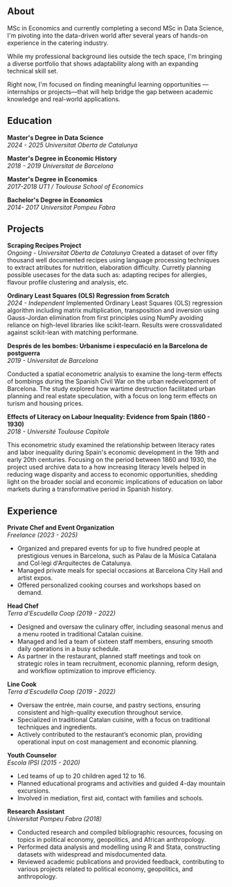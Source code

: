 ## About  
MSc in Economics and currently completing a second MSc in Data Science, I'm pivoting into the data-driven world after several years of hands-on experience in the catering industry. 

While my professional background lies outside the tech space, I'm bringing a diverse portfolio that shows adaptability along with an expanding technical skill set. 

Right now, I'm focused on finding meaningful learning opportunities —internships or projects—that will help bridge the gap between academic knowledge and real-world applications.

## Education  

**Master's Degree in Data Science**   
*2024 - 2025  Universitat Oberta de Catalunya*  


**Master's Degree in Economic History**  
*2018 - 2019  Universitat de Barcelona* 


**Master's Degree in Economics**  
*2017-2018 UT1 / Toulouse School of Economics*  


**Bachelor's Degree in Economics**  
*2014- 2017 Universitat Pompeu Fabra*  

## Projects
**Scraping Recipes Project**  
*Ongoing - Universitat Oberta de Catalunya*
Created a dataset of over fifty thousand well documented recipes using language processing techniques to extract atributes for nutrition, elaboration difficulty. Curretly planning possible usecases for the data such as: adapting recipes for allergies, flavour profile clustering and analysis, etc. 

**Ordinary Least Squares (OLS) Regression from Scratch**  
*2024 - Independent*
Implemented Ordinary Least Squares (OLS) regression algorithm including matrix multiplication, transposition and inversion using Gauss-Jordan elimination from first principles using NumPy avoiding reliance on high-level libraries like scikit-learn. Results were crossvalidated against scikit-lean with matching performane.

**Després de les bombes: Urbanisme i especulació en la Barcelona de postguerra**  
*2019 - Universitat de Barcelona*  

Conducted a spatial econometric analysis to examine the long-term effects of bombings during the Spanish Civil War on the urban redevelopment of Barcelona. The study explored how wartime destruction facilitated urban planning and real estate speculation, with a focus on long term effects on turism and housing prices.

**Effects of Literacy on Labour Inequality: Evidence from Spain (1860 - 1930)**  
*2018 - Université Toulouse Capitole*

This econometric study examined the relationship between literacy rates and labor inequality during Spain's economic development in the 19th and early 20th centuries. Focusing on the period between 1860 and 1930, the project used archive data to a how increasing literacy levels helped in reducing wage disparity and access to economic opportunities, shedding light on the broader social and economic implications of education on labor markets during a transformative period in Spanish history.

## Experience

**Private Chef and Event Organization**  
*Freelance (2023 - 2025)*  
- Organized and prepared events for up to five hundred people at prestigious venues in Barcelona, such as Palau de la Música Catalana and Col·legi d'Arquitectes de Catalunya.  
- Managed private meals for special occasions at Barcelona City Hall and artist expos.  
- Offered personalized cooking courses and workshops based on demand.

**Head Chef**  
*Terra d'Escudella Coop (2019 -  2022)*   
- Designed and oversaw the culinary offer, including seasonal menus and a menu rooted in traditional Catalan cuisine.  
- Managed and led a team of sixteen staff members, ensuring smooth daily operations in a busy schedule.  
- As partner in the restaurant, planned staff meetings and took on strategic roles in team recruitment, economic planning, reform design, and workflow optimization to improve efficiency.

**Line Cook**  
*Terra d'Escudella Coop (2019 -  2022)*  
- Oversaw the entrée, main course, and pastry sections, ensuring consistent and high-quality execution throughout service.  
- Specialized in traditional Catalan cuisine, with a focus on traditional techniques and ingredients.  
- Actively contributed to the restaurant’s economic plan, providing operational input on cost management and economic planning.

**Youth Counselor**  
*Escola IPSI (2015 - 2020)*  
- Led teams of up to 20 children aged 12 to 16.  
- Planned educational programs and activities and guided 4-day mountain excursions.  
- Involved in  mediation, first aid, contact with families and schools.

**Research Assistant**  
*Universitat Pompeu Fabra (2018)*    
- Conducted research and compiled bibliographic resources, focusing on topics in political economy, geopolitics, and African anthropology.  
- Performed data analysis and modelling using R and Stata, constructing datasets with widespread and misdocumented data.  
- Reviewed academic publications and provided feedback, contributing to various projects related to political economy, geopolitics, and anthropology.
